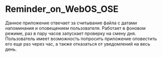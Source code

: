 # Reminder_on_WebOS_OSE
Данное приложение отвечает за считывание файла с датами напоминания и оповещением пользователя.
Работает в фоновом режиме, раз в пару часов запускает проверку на смену дня.
Пользователь имеет возможность попросить приложение оповестить его еще раз через час, а также отказаться от уведомлений на весь день.
